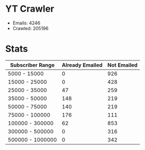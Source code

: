 # YT Crawler
- Emails: 4246
- Crawled: 205196

# Stats
| Subscriber Range  | Already Emailed | Not Emailed |
|-------|-------|-------|
| 5000 - 15000 | 0 | 926 |
| 15000 - 25000 | 0 | 428 |
| 25000 - 35000 | 47 | 259 |
| 35000 - 50000 | 148 | 219 |
| 50000 - 75000 | 140 | 219 |
| 75000 - 100000 | 176 | 111 |
| 100000 - 300000 | 62 | 853 |
| 300000 - 500000 | 0 | 316 |
| 500000 - 1000000 | 0 | 342 |
